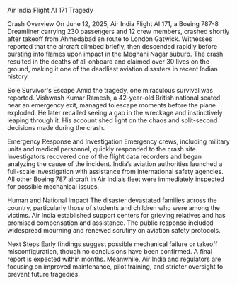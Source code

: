 Air India Flight AI 171 Tragedy

Crash Overview
On June 12, 2025, Air India Flight AI 171, a Boeing 787-8 Dreamliner carrying 230 passengers and 12 crew members, crashed shortly after takeoff from Ahmedabad en route to London Gatwick. Witnesses reported that the aircraft climbed briefly, then descended rapidly before bursting into flames upon impact in the Meghani Nagar suburb. The crash resulted in the deaths of all onboard and claimed over 30 lives on the ground, making it one of the deadliest aviation disasters in recent Indian history.

Sole Survivor's Escape
Amid the tragedy, one miraculous survival was reported. Vishwash Kumar Ramesh, a 42-year-old British national seated near an emergency exit, managed to escape moments before the plane exploded. He later recalled seeing a gap in the wreckage and instinctively leaping through it. His account shed light on the chaos and split-second decisions made during the crash.

Emergency Response and Investigation
Emergency crews, including military units and medical personnel, quickly responded to the crash site. Investigators recovered one of the flight data recorders and began analyzing the cause of the incident. India’s aviation authorities launched a full-scale investigation with assistance from international safety agencies. All other Boeing 787 aircraft in Air India’s fleet were immediately inspected for possible mechanical issues.

Human and National Impact
The disaster devastated families across the country, particularly those of students and children who were among the victims. Air India established support centers for grieving relatives and has promised compensation and assistance. The public response included widespread mourning and renewed scrutiny on aviation safety protocols.

Next Steps
Early findings suggest possible mechanical failure or takeoff misconfiguration, though no conclusions have been confirmed. A final report is expected within months. Meanwhile, Air India and regulators are focusing on improved maintenance, pilot training, and stricter oversight to prevent future tragedies.